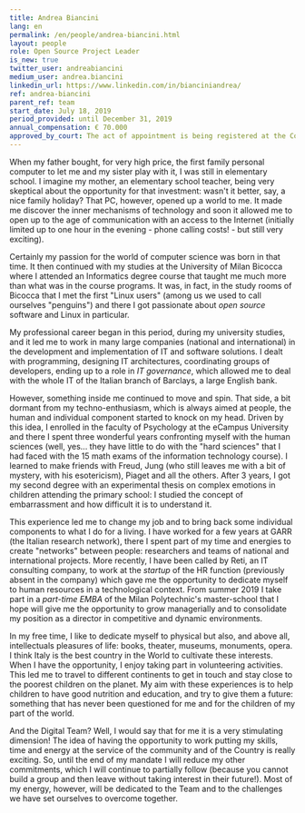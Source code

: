 ```yaml
---
title: Andrea Biancini
lang: en
permalink: /en/people/andrea-biancini.html
layout: people
role: Open Source Project Leader
is_new: true
twitter_user: andreabiancini
medium_user: andrea.biancini
linkedin_url: https://www.linkedin.com/in/bianciniandrea/
ref: andrea-biancini
parent_ref: team
start_date: July 18, 2019
period_provided: until December 31, 2019
annual_compensation: € 70.000
approved_by_court: The act of appointment is being registered at the Court of Auditors.
---
```

When my father bought, for very high price, the first family personal computer to let me and my sister play with it, I was still in elementary school.
I imagine my mother, an elementary school teacher, being very skeptical about the opportunity for that investment: wasn't it better, say, a nice family holiday?
That PC, however, opened up a world to me. It made me discover the inner mechanisms of technology and soon it allowed me to open up to the age of communication with an access to the Internet (initially limited up to one hour in the evening - phone calling costs! - but still very exciting).

Certainly my passion for the world of computer science was born in that time.
It then continued with my studies at the University of Milan Bicocca where I attended an Informatics degree course that taught me much more than what was in the course programs.
It was, in fact, in the study rooms of Bicocca that I met the first "Linux users" (among us we used to call ourselves "penguins") and there I got passionate about *open source* software and Linux in particular.

My professional career began in this period, during my university studies, and it led me to work in many large companies (national and international) in the development and implementation of IT and software solutions.
I dealt with programming, designing IT architectures, coordinating groups of developers, ending up to a role in *IT governance*, which allowed me to deal with the whole IT of the Italian branch of Barclays, a large English bank.

However, something inside me continued to move and spin.
That side, a bit dormant from my techno-enthusiasm, which is always aimed at people, the human and individual component started to knock on my head. Driven by this idea, I enrolled in the faculty of Psychology at the eCampus University and there I spent three wonderful years confronting myself with the human sciences (well, yes... they have little to do with the "hard sciences" that I had faced with the 15 math exams of the information technology course).
I learned to make friends with Freud, Jung (who still leaves me with a bit of mystery, with his esotericism), Piaget and all the others.
After 3 years, I got my second degree with an experimental thesis on complex emotions in children attending the primary school: I studied the concept of embarrassment and how difficult it is to understand it.

This experience led me to change my job and to bring back some individual components to what I do for a living.
I have worked for a few years at GARR (the Italian research network), there I spent part of my time and energies to create "networks" between people: researchers and teams of national and international projects.
More recently, I have been called by Reti, an IT consulting company, to work at the *startup* of the HR function (previously absent in the company) which gave me the opportunity to dedicate myself to human resources in a technological context.
From summer 2019 I take part in a *part-time EMBA* of the Milan Polytechnic's master-school that I hope will give me the opportunity to grow managerially and to consolidate my position as a director in competitive and dynamic environments.

In my free time, I like to dedicate myself to physical but also, and above all, intellectuals pleasures of life: books, theater, museums, monuments, opera.
I think Italy is the best country in the World to cultivate these interests.
When I have the opportunity, I enjoy taking part in volunteering activities.
This led me to travel to different continents to get in touch and stay close to the poorest children on the planet.
My aim with these experiences is to help children to have good nutrition and education, and try to give them a future: something that has never been questioned for me and for the children of my part of the world.

And the Digital Team?
Well, I would say that for me it is a very stimulating dimension!
The idea of having the opportunity to work putting my skills, time and energy at the service of the community and of the Country is really exciting.
So, until the end of my mandate I will reduce my other commitments, which I will continue to partially follow (because you cannot build a group and then leave without taking interest in their future!).
Most of my energy, however, will be dedicated to the Team and to the challenges we have set ourselves to overcome together.


